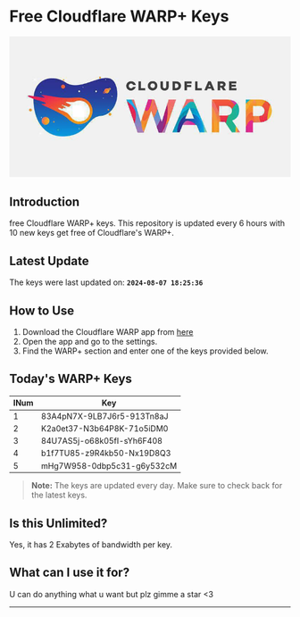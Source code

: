 
# Free Cloudflare WARP+ Keys

![Banner](asset/IMG_20240629_142710_129.jpg)

## Introduction

free Cloudflare WARP+ keys. This repository is updated every 6 hours with 10 new keys get free of Cloudflare's WARP+.

## Latest Update

The keys were last updated on: **`2024-08-07 18:25:36`**

## How to Use

1. Download the Cloudflare WARP app from [here](https://1.1.1.1/)
2. Open the app and go to the settings.
3. Find the WARP+ section and enter one of the keys provided below.

## Today's WARP+ Keys

| INum | Key |
|-------|-----|
| 1     | 83A4pN7X-9LB7J6r5-913Tn8aJ               |
| 2     | K2a0et37-N3b64P8K-71o5iDM0               |
| 3     | 84U7AS5j-o68k05fI-sYh6F408               |
| 4     | b1f7TU85-z9R4kb50-Nx19D8Q3               |
| 5     | mHg7W958-0dbp5c31-g6y532cM               |


> **Note:** The keys are updated every day. Make sure to check back for the latest keys.

## Is this Unlimited?

Yes, it has 2 Exabytes of bandwidth per key.

## What can I use it for?
U can do anything what u want but plz gimme a star <3

---
